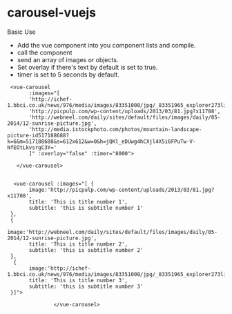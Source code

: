 # carousel-vuejs

Basic Use

- Add the vue component into you component lists and compile.
- call the component <vue-carousel></vue-carousel>
- send an array of images or objects.
- Set overlay if there's text by default is set to true.
- timer is set to 5 seconds by default.


 ```
  <vue-carousel
        :images="[
        'http://ichef-1.bbci.co.uk/news/976/media/images/83351000/jpg/_83351965_explorer273lincolnshirewoldssouthpicturebynicholassilkstone.jpg',
        'http://picpulp.com/wp-content/uploads/2013/03/81.jpg?x11708',
        'http://webneel.com/daily/sites/default/files/images/daily/05-2014/12-sunrise-picture.jpg',
        'http://media.istockphoto.com/photos/mountain-landscape-picture-id517188688?k=6&m=517188688&s=612x612&w=0&h=jQKl_eDUwg4hCXjl4X5i6FPuTw-V-NfEOtLkvsrgC3Y='
        ]" :overlay="false" :timer="8000">

    </vue-carousel>


   <vue-carousel :images="[ {
        image:'http://picpulp.com/wp-content/uploads/2013/03/81.jpg?x11708',
        title: 'This is title number 1',
        subtitle: 'this is subtitle number 1'
  },
  {
        image:'http://webneel.com/daily/sites/default/files/images/daily/05-2014/12-sunrise-picture.jpg',
        title: 'This is title number 2',
        subtitle: 'this is subtitle number 2'
  },
   {
        image:'http://ichef-1.bbci.co.uk/news/976/media/images/83351000/jpg/_83351965_explorer273lincolnshirewoldssouthpicturebynicholassilkstone.jpg',
        title: 'This is title number 3',
        subtitle: 'this is subtitle number 3'
  }]">

                </vue-carousel>
  ```
